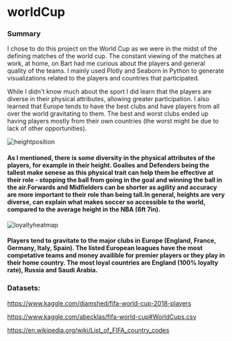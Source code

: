 # worldCup

### Summary
I chose to do this project on the World Cup as we were in the midst of the defining matches of the world cup. The constant viewing of the matches at work, at home, on Bart had me curious about the players and general quality of the teams. I mainly used Plotly and Seaborn in Python to generate visualizations related to the players and countries that participated.

 While I didn't know much about the sport I did learn that the players are diverse in their physical attributes, allowing greater participation. I also learned that Europe tends to have the best clubs and have players from all over the world gravitating to them. The best and worst clubs ended up having players mostly from their own countries (the worst might be due to lack of other opportunities).

![heightposition](https://user-images.githubusercontent.com/40477918/43031286-948fc128-8c53-11e8-8cfe-56eaa8b3dcec.png)
#### As I mentioned, there is some diversity in the physical attributes of the players, for example in their height. Goalies and Defenders being the tallest make senese as this physical trait can help them be effective at their role - stopping the ball from going in the goal and winning the ball in the air.Forwards and Midfielders can be shorter as agility and accuracy are more important to their role than being tall.In general, heights are very diverse, can explain what makes soccer so accessible to the world, compared to the average height in the NBA (6ft 7in).

![loyaltyheatmap](https://user-images.githubusercontent.com/40477918/43031301-ec2f9872-8c53-11e8-8169-6dbb34a12aae.png)
#### Players tend to gravitate to the major clubs in Europe (England, France, Germany, Italy, Spain). The listed European leagues have the most competative teams and money availible for premier players or they play in their home country. The most loyal countries are England (100% loyalty rate), Russia and Saudi Arabia.

### Datasets:

https://www.kaggle.com/djamshed/fifa-world-cup-2018-players

https://www.kaggle.com/abecklas/fifa-world-cup#WorldCups.csv

https://en.wikipedia.org/wiki/List_of_FIFA_country_codes

